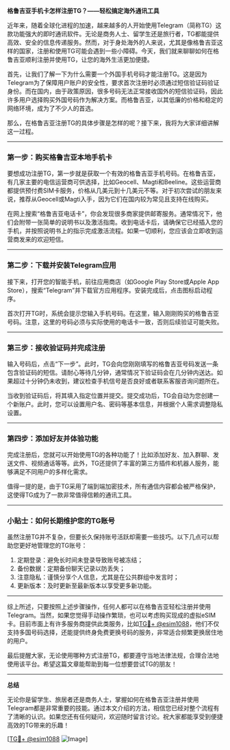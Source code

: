 **格鲁吉亚手机卡怎样注册TG？——轻松搞定海外通讯工具**

近年来，随着全球化进程的加速，越来越多的人开始使用Telegram（简称TG）这款功能强大的即时通讯软件。无论是商务人士、留学生还是旅行者，TG都能提供高效、安全的信息传递服务。然而，对于身处海外的人来说，尤其是像格鲁吉亚这样的国家，注册和使用TG可能会遇到一些小障碍。今天，我们就来聊聊如何在格鲁吉亚顺利注册并使用TG，让您的海外生活更加便捷。

首先，让我们了解一下为什么需要一个外国手机号码才能注册TG。这是因为Telegram为了保障用户账户的安全性，要求首次注册时必须通过短信验证码验证身份。而在国内，由于政策原因，很多号码无法正常接收国外的短信验证码，因此许多用户选择购买外国号码作为解决方案。而格鲁吉亚，以其低廉的价格和稳定的网络环境，成为了不少人的首选。

那么，在格鲁吉亚注册TG的具体步骤是怎样的呢？接下来，我将为大家详细讲解这一过程。

---

### **第一步：购买格鲁吉亚本地手机卡**

要想成功注册TG，第一步就是获取一个有效的格鲁吉亚手机号码。在格鲁吉亚，有几家主要的电信运营商可供选择，比如Geocell、Magti和Beeline。这些运营商都提供预付费SIM卡服务，价格从几美元到十几美元不等。对于初次尝试的朋友来说，推荐从Geocell或Magti入手，因为它们在国内较为常见且支持在线购买。

在网上搜索“格鲁吉亚电话卡”，你会发现很多商家提供邮寄服务。通常情况下，他们会附带一张简单的说明书以及激活指南。收到电话卡后，请确保它已经插入您的手机，并按照说明书上的指示完成激活流程。如果一切顺利，您应该会立即收到运营商发来的欢迎短信。

---

### **第二步：下载并安装Telegram应用**

接下来，打开您的智能手机，前往应用商店（如Google Play Store或Apple App Store），搜索“Telegram”并下载官方应用程序。安装完成后，点击图标启动程序。

首次打开TG时，系统会提示您输入手机号码。在这里，输入刚刚购买的格鲁吉亚号码。注意，这里的号码必须与实际使用的电话卡一致，否则后续验证可能失败。

---

### **第三步：接收验证码并完成注册**

输入号码后，点击“下一步”。此时，TG会向您刚刚填写的格鲁吉亚号码发送一条包含验证码的短信。请耐心等待几分钟，通常情况下验证码会在几分钟内送达。如果超过十分钟仍未收到，建议检查手机信号是否良好或者联系客服咨询问题所在。

当收到验证码后，将其填入指定位置并提交。提交成功后，TG会自动为您创建一个新账户。此时，您可以设置用户名、密码等基本信息，并根据个人需求调整隐私设置。

---

### **第四步：添加好友并体验功能**

完成注册后，您就可以开始使用TG的各种功能了！比如添加好友、加入群聊、发送文件、视频通话等等。此外，TG还提供了丰富的第三方插件和机器人服务，能够满足不同用户的多样化需求。

值得一提的是，由于TG采用了端到端加密技术，所有通信内容都会被严格保护，这使得TG成为了一款非常值得信赖的通讯工具。

---

### **小贴士：如何长期维护您的TG账号**

虽然注册TG并不复杂，但要长久保持账号活跃却需要一些技巧。以下几点可以帮助您更好地管理您的TG账号：

1. 定期登录：避免长时间未登录导致账号被冻结；
2. 备份数据：定期备份聊天记录以防丢失；
3. 注意隐私：谨慎分享个人信息，尤其是在公共群组中发言时；
4. 更新版本：及时更新至最新版本以享受更多新功能。

---

综上所述，只要按照上述步骤操作，任何人都可以在格鲁吉亚轻松注册并使用Telegram。当然，如果您觉得手动操作繁琐，也可以考虑购买现成的虚拟eSIM卡。目前市面上有许多服务商提供此类服务，比如[TG💪+ @esim1088](https://t.me/s/esim1088)，他们不仅支持多国号码选择，还能提供终身免费更换号码的服务，非常适合频繁更换居住地的用户。

最后提醒大家，无论使用哪种方式注册TG，都要遵守当地法律法规，合理合法地使用该平台。希望这篇文章能帮助到每一位想要尝试TG的朋友！

---

**总结**

无论你是留学生、旅居者还是商务人士，掌握如何在格鲁吉亚注册并使用Telegram都是非常重要的技能。通过本文介绍的方法，相信您已经对整个流程有了清晰的认识。如果您还有任何疑问，欢迎随时留言讨论。祝大家都能享受到便捷高效的TG带来的乐趣！

[[TG💪+ @esim1088](https://t.me/s/esim1088) ![Image](https://i.postimg.cc/4NQfJmqS/Snipaste-2025-05-13-00-14-12.png)]